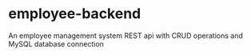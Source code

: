 # employee-backend
An employee management system REST api with CRUD operations and MySQL database connection
